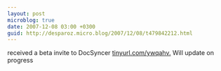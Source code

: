 ```yaml
---
layout: post
microblog: true
date: 2007-12-08 03:00 +0300
guid: http://desparoz.micro.blog/2007/12/08/t479842212.html
---
```

received a beta invite to DocSyncer [tinyurl.com/ywqahv.](http://tinyurl.com/ywqahv.)  Will update on progress
